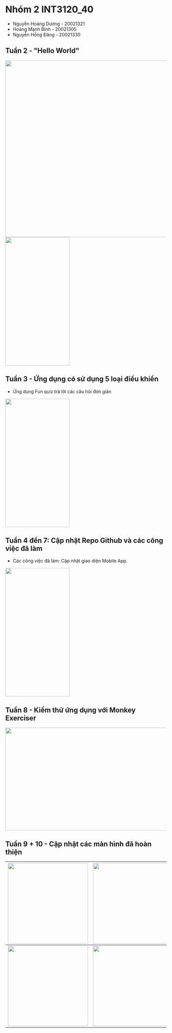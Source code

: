 # Nhóm 2 INT3120_40

- Nguyễn Hoàng Dương - 20021321
- Hoàng Mạnh Bình - 20021305
- Nguyễn Hồng Đăng - 20021330

## Tuần 2 - "Hello World"


<img src="https://user-images.githubusercontent.com/84310695/190576253-f073e908-3afb-4c0f-a374-e54ac276fd91.PNG" width="1000" height="550"/>

<img src="https://user-images.githubusercontent.com/84310695/190575270-aa817114-b816-48f6-b989-eb248f74b1c8.png" width="200" height="400"/>

## Tuần 3 - Ứng dụng có sử dụng 5 loại điều khiển

- Ứng dụng Fun quiz trả lời các câu hỏi đơn giản 
<img src="https://user-images.githubusercontent.com/84310695/191901103-947f2af7-6bf7-46ed-b98d-57f5312d0a74.gif" width="200" height="400"/>


## Tuần 4 đến 7: Cập nhật Repo Github và các công việc đã làm
- Các công việc đã làm: Cập nhật giao diện Mobile App.
<img src="https://user-images.githubusercontent.com/84310695/197125365-ebd5c6f8-c538-4386-ab14-c79f17bcc92d.gif" width="200" height="400"/>

## Tuần 8 - Kiểm thử ứng dụng với Monkey Exerciser
<img src="https://user-images.githubusercontent.com/84310695/198511983-17b5f20e-8176-493a-9af7-abc036e91761.PNG" width="600" height="320"/>

## Tuần 9 + 10 - Cập nhật các màn hình đã hoàn thiện

| <img src="https://user-images.githubusercontent.com/84310695/201481980-76519953-c214-4a43-89c2-05904a8a0bce.png" alt="" width="250"/> | <img src="https://user-images.githubusercontent.com/84310695/201481987-ba6ed3dd-2ce7-4f87-a335-7ee2fb39a22b.png" alt="" width="250"/> | <img src="https://user-images.githubusercontent.com/84310695/201482001-9163cd1f-1874-4738-85b7-f2d91b2dbc98.png" alt="" width="250"/> |
|---|---|---|
| <img src="https://user-images.githubusercontent.com/84310695/201482016-fa3902b5-712a-4a94-8fab-106ef8ce7caf.png" alt="" width="250"/> | <img src="https://user-images.githubusercontent.com/84310695/201482023-bfd0efe7-e979-415b-8df3-7ca226c1cbf9.png" alt="" width="250"/> | <img src="https://user-images.githubusercontent.com/84310695/201482356-a9fc5b73-81f5-48ea-aec9-ac9445d0aaa5.gif" alt="" width="250"/> |

